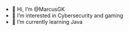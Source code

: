 - 👋 Hi, I’m @MarcusGK
- 👀 I’m interested in Cybersecurity and gaming
- 🌱 I’m currently learning Java


<!---
MarcusGK/MarcusGK is a ✨ special ✨ repository because its `README.md` (this file) appears on your GitHub profile.
You can click the Preview link to take a look at your changes.
--->
